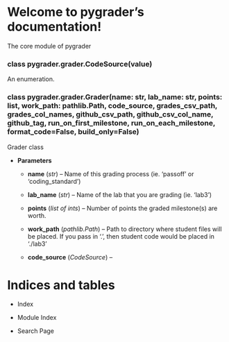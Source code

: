 # Welcome to pygrader’s documentation!

The core module of pygrader


### class pygrader.grader.CodeSource(value)
An enumeration.


### class pygrader.grader.Grader(name: str, lab_name: str, points: list, work_path: pathlib.Path, code_source, grades_csv_path, grades_col_names, github_csv_path, github_csv_col_name, github_tag, run_on_first_milestone, run_on_each_milestone, format_code=False, build_only=False)
Grader class


* **Parameters**

    
    * **name** (*str*) – Name of this grading process (ie. ‘passoff’ or ‘coding_standard’)


    * **lab_name** (*str*) – Name of the lab that you are grading (ie. ‘lab3’)


    * **points** (*list of ints*) – Number of points the graded milestone(s) are worth.


    * **work_path** (*pathlib.Path*) – Path to directory where student files will be placed.  If you pass in ‘.’, then student code would be placed in ‘./lab3’


    * **code_source** (*CodeSource*) – 


# Indices and tables


* Index


* Module Index


* Search Page
